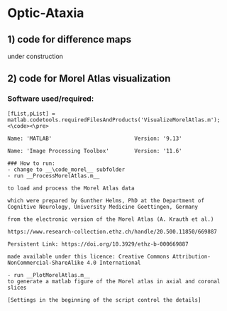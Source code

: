 # Optic-Ataxia
## 1) code for difference maps

under construction

## 2) code for Morel Atlas visualization
	
### Software used/required: 

<pre><code>[fList,pList] = matlab.codetools.requiredFilesAndProducts('VisualizeMorelAtlas.m');
<\code><\pre>
	
Name: 'MATLAB'                          Version: '9.13'
	
Name: 'Image Processing Toolbox'        Version: '11.6'
   	
### How to run:
- change to __\code_morel__ subfolder
- run __ProcessMorelAtlas.m__
	
to load and process the Morel Atlas data
	
which were prepared by Gunther Helms, PhD at the Department of Cognitive Neurology, University Medicine Goettingen, Germany
	
from the electronic version of the Morel Atlas (A. Krauth et al.)
	
https://www.research-collection.ethz.ch/handle/20.500.11850/669887
	
Persistent Link: https://doi.org/10.3929/ethz-b-000669887
	
made available under this licence: Creative Commons Attribution-NonCommercial-ShareAlike 4.0 International

- run __PlotMorelAtlas.m__ 
to generate a matlab figure of the Morel atlas in axial and coronal slices

[Settings in the beginning of the script control the details]



